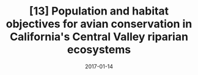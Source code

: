 ---
title: "[13] Population and habitat objectives for avian conservation in California's Central Valley riparian ecosystems"
collection: publications
date: 2017-01-14
venue: 'San Francisco Estuary and Watershed Science'
link: 'https://doi.org/10.15447/sfews.2017v15iss1art5'
paperurl: '/files/Dybala et al. 2017 - CVJV - Riparian.pdf'
citation: "Dybala KE, Clipperton N, Gardali T, Golet GH, Kelsey R, Lorenzato S, Melcer R, Seavy NE, Silveira JG, Yarris GS (2017) Population and habitat objectives for avian conservation in California's Central Valley riparian ecosystems. San Francisco Estuary and Watershed Science 15. DOI: 10.15447/sfews.2017v15iss1art5"
---